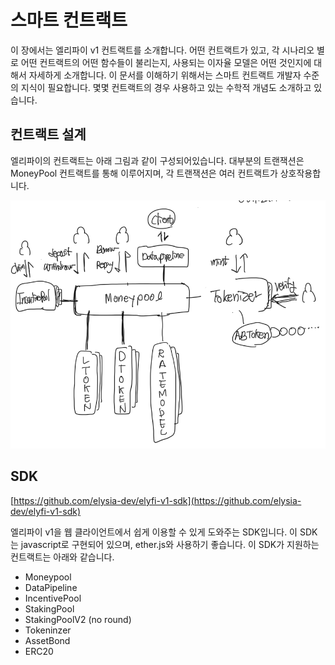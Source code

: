 # 스마트 컨트랙트

이 장에서는 엘리파이 v1 컨트랙트를 소개합니다. 어떤 컨트랙트가 있고, 각 시나리오 별로 어떤 컨트랙트의 어떤 함수들이 불리는지, 사용되는 이자율 모델은 어떤 것인지에 대해서 자세하게 소개합니다. 이 문서를 이해하기 위해서는 스마트 컨트랙트 개발자 수준의 지식이 필요합니다. 몇몇 컨트랙트의 경우 사용하고 있는 수학적 개념도 소개하고 있습니다.

## 컨트랙트 설계

엘리파이의 컨트랙트는 아래 그림과 같이 구성되어있습니다. 대부분의 트랜잭션은 MoneyPool 컨트랙트를 통해 이루어지며, 각 트랜잭션은 여러 컨트랙트가 상호작용합니다.

![design](./design.png)

## SDK

[https://github.com/elysia-dev/elyfi-v1-sdk](https://github.com/elysia-dev/elyfi-v1-sdk)

엘리파이 v1을 웹 클라이언트에서 쉽게 이용할 수 있게 도와주는 SDK입니다. 이 SDK는 javascript로 구현되어 있으며, ether.js와 사용하기 좋습니다. 이 SDK가 지원하는 컨트랙트는 아래와 같습니다.

- Moneypool
- DataPipeline
- IncentivePool
- StakingPool
- StakingPoolV2 (no round)
- Tokeninzer
- AssetBond
- ERC20